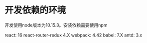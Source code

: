 # 开发依赖的环境
开发使用node版本为10.15.3。安装依赖需要使用npm

react: 16
react-router-redux 4.X
webpack: 4.42
babel: 7.X
antd: 3.x


